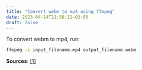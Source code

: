 ```yaml
---
title: "Convert webm to mp4 using ffmpeg"
date: 2023-04-14T21:56:12-03:00
draft: false
---
```


To convert webm to mp4, run:

```bash
ffmpeg -i input_filename.mp4 output_filename.webm
```

**Sources**:
[\[1\]](https://askubuntu.com/questions/323944/convert-webm-to-other-formats)

